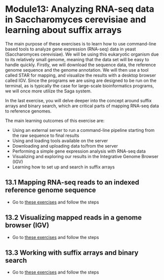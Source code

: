 # Module13: Analyzing RNA-seq data in Saccharomyces cerevisiae and learning about suffix arrays
The main purpose of these exercises is to learn how to use command-line based tools to analyze gene expression (RNA-seq) data in yeast (Saccharomyces cerevisiae). We will be using this eukaryotic organism due to its relatively small genome, meaning that the data set will be easy to handle quickly. Firstly, we will download the sequence data, the reference genome sequence and the genome annotation. We will then use a tool called STAR for mapping, and visualize the results with a desktop browser called IGV. Since the programs we are using are designed to be run on the terminal, as is typically the case for large-scale bioinformatics programs, we will once more utilize the Saga system.

In the last exercise, you will delve deeper into the concept around suffix arrays and binary search, which are critical parts of mapping RNA-seq data to reference genomes.


The main learning outcomes of this exercise are:
- Using an external server to run a command-line pipeline starting from the raw
sequence to final results
- Using and loading tools available on the server
- Downloading and uploading data to/from the server
- Performing a simple gene expression analysis with RNA-seq data
- Visualizing and exploring our results in the Integrative Genome Browser (IGV)
- Learning how to set up and search in suffix arrays

## 13.1 Mapping RNA-seq reads to an indexed reference genome sequence
- Go to [these exercises](exercises/Exercise1.md) and follow the steps
## 13.2 Visualizing mapped reads in a genome browser (IGV)
- Go to [these exercises](exercises/Exercise2.md) and follow the steps
## 13.3 Working with suffix arrays and binary search
- Go to [these exercises](exercises/Exercise3.md) and follow the steps

